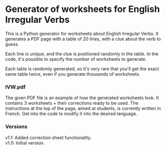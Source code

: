 # Generator of worksheets for English Irregular Verbs

This is a Python generator for worksheets about English Irregular Verbs.
It generates a PDF page with a table of 20 lines, with a clue about the verb to guess.

Each line is unique, and the clue is positioned randomly in the table.
In the code, it's possible to specify the number of worksheets to generate.

Each table is randomly generated, so it's very rare that you'll get the exact same table twice, even if you generate thousands of worksheets.

### IVW.pdf

The given PDF file is an example of how the generated worksheets look.
It contains 3 worksheets + their corrections ready to be used.
The instructions at the top of the page, aimed at students, is currently written in French. Get into the code to modify it into the desired language.

### Versions

v1.1: Added correction sheet functionality.  
v1.0: Initial version.
